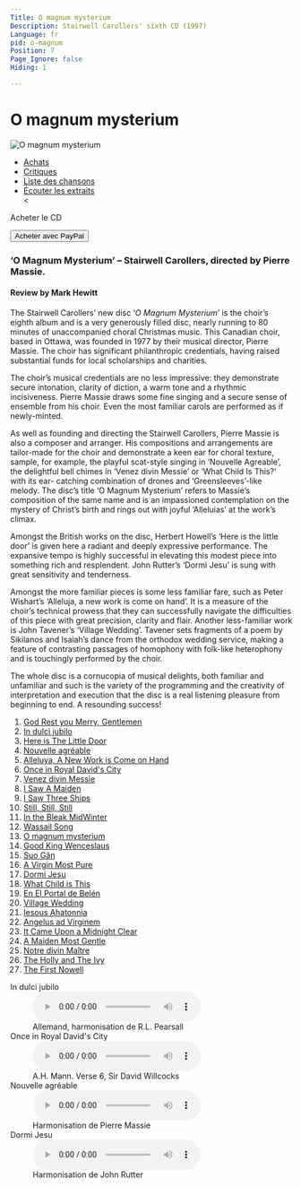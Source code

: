 ```yaml
---
Title: O magnum mysterium
Description: Stairwell Carollers' sixth CD (1997)
Language: fr
pid: o-magnum
Position: 7
Page_Ignore: false
Hiding: 1

---
```

<div markdown="1" class="jumbotron">

  # O magnum mysterium #

<img alt="O magnum mysterium" src="%base_url%/assets/OMagnumMysterium-cover.jpg" class="cd-cover-image">

</div>
<ul class="nav nav-tabs">
<li class="active"><a data-toggle="tab" href="#purchase">Achats</a></li>
<li><a data-toggle="tab" href="#reviews">Critiques</a></li>
<li><a data-toggle="tab" href="#tracklisting">Liste des chansons</a></li>
<li><a data-toggle="tab" href="#samples">Écouter les extraits</a></li>
<</ul>

<div class="tab-content">
  <div id="purchase" class="tab-pane active">
  	<div class="row">
        <div class="col-xs-12 col-sm-8">
  		<p>Acheter le CD</p>
        </div>
        <div class="col-xs-12 col-sm-4">
  		<form target="paypal" action="https://www.paypal.com/cgi-bin/webscr" method="post">
  		  <input type="hidden" name="add" value="1">
  		  <input type="hidden" name="cmd" value="_cart">
  		  <input type="hidden" name="business" value="carollers@rogers.com">
  		  <input type="hidden" name="item_name" value="O Magnum Mysterium">
  		  <input type="hidden" name="item_number" value="SC15-12">
  		  <input type="hidden" name="amount" value="18.00">
  		  <input type="hidden" name="no_shipping" value="2">
  		  <input type="hidden" name="return" value="%base_url%">
  		  <input type="hidden" name="cancel_return" value="%base_url%">
  		  <input type="hidden" name="currency_code" value="CAD">
  		  <input type="hidden" name="bn" value="PP-ShopCartBF">
  		  <button class="btn btn-primary" type="submit" >Acheter avec PayPal</button>
  		</form>
        </div>
  	</div>
  </div>

<div id="reviews" class="tab-pane">

<h3>‘O Magnum Mysterium’ – Stairwell Carollers, directed by Pierre Massie.</h3>
<h4>Review by Mark Hewitt</h4>
<p>
The Stairwell Carollers’ new disc ‘<i>O Magnum
Mysterium</i>’ is the choir’s eighth album and is a very
generously filled disc, nearly running to 80 minutes
of unaccompanied choral Christmas music. This
Canadian choir, based in Ottawa, was founded in
1977 by their musical director, Pierre Massie. The
choir has significant philanthropic credentials,
having raised substantial funds for local scholarships and charities.</p>
<p>
The choir’s musical credentials are no less impressive: they demonstrate secure intonation, clarity of diction, a warm tone and a rhythmic incisiveness. Pierre Massie draws some fine singing and a secure sense of ensemble from his choir. Even the most familiar carols are performed as if newly-minted.</p>
<p>
As well as founding and directing the Stairwell Carollers, Pierre Massie is also a composer and arranger. His compositions and arrangements are tailor-made for the choir and demonstrate a keen ear for choral texture, sample, for example, the playful scat-style singing in ‘Nouvelle Agreable’, the delightful bell chimes in ‘Venez divin Messie’ or ‘What Child Is This?’ with its ear- catching combination of drones and ‘Greensleeves’-like melody. The disc’s title ‘O Magnum Mysterium’ refers to Massie’s composition of the same name and is an impassioned
contemplation on the mystery of Christ’s birth and rings out with joyful ‘Alleluias’ at the work’s climax.</p>
<p>Amongst the British works on the disc, Herbert Howell’s ‘Here is the little door’ is given here a radiant and deeply expressive performance. The expansive tempo is highly successful in elevating this modest piece into something rich and resplendent. John Rutter’s ‘Dormi Jesu’ is sung with great sensitivity and tenderness.</p>
<p>Amongst the more familiar pieces is some less familiar fare, such as Peter Wishart’s ‘Alleluja, a new work is come on hand’. It is a measure of the choir’s technical prowess that they can successfully navigate the difficulties of this piece with great precision, clarity and flair. Another less-familiar work is John Tavener’s ‘Village Wedding’. Tavener sets fragments of a poem by Sikilanos and Isaiah’s dance from the orthodox wedding service, making a feature of contrasting passages of homophony with folk-like heterophony and is touchingly performed by the choir.</p>
<p>The whole disc is a cornucopia of musical delights, both familiar and unfamiliar and such is the variety of the programming and the creativity of interpretation and execution that the disc is a real listening pleasure from beginning to end. A resounding success!</p>
</div>

<div id="tracklisting" class="tab-pane">

<ol>
<li><a href="%base_url%/CDs/o-magnum-mysterium-lyrics#1">God Rest you Merry, Gentlemen</a></li>
<li><a href="%base_url%/CDs/o-magnum-mysterium-lyrics#2">In dulci jubilo</a></li>
<li><a href="%base_url%/CDs/o-magnum-mysterium-lyrics#3">Here is The Little Door</a></li>
<li><a href="%base_url%/CDs/o-magnum-mysterium-lyrics#4">Nouvelle agréable</a></li>
<li><a href="%base_url%/CDs/o-magnum-mysterium-lyrics#5">Alleluya, A New Work is Come on Hand</a></li>
<li><a href="%base_url%/CDs/o-magnum-mysterium-lyrics#6">Once in Royal David's City</a></li>
<li><a href="%base_url%/CDs/o-magnum-mysterium-lyrics#7">Venez divin Messie</a></li>
<li><a href="%base_url%/CDs/o-magnum-mysterium-lyrics#8">I Saw A Maiden</a></li>
<li><a href="%base_url%/CDs/o-magnum-mysterium-lyrics#9">I Saw Three Ships</a></li>
<li><a href="%base_url%/CDs/o-magnum-mysterium-lyrics#10">Still, Still, Still</a></li>
<li><a href="%base_url%/CDs/o-magnum-mysterium-lyrics#11">In the Bleak MidWinter</a></li>
<li><a href="%base_url%/CDs/o-magnum-mysterium-lyrics#12">Wassail Song</a></li>
<li><a href="%base_url%/CDs/o-magnum-mysterium-lyrics#13">O magnum mysterium</a></li>
<li><a href="%base_url%/CDs/o-magnum-mysterium-lyrics#14">Good King Wenceslaus</a></li>
<li><a href="%base_url%/CDs/o-magnum-mysterium-lyrics#15">Suo Gân</a></li>
<li><a href="%base_url%/CDs/o-magnum-mysterium-lyrics#16">A Virgin Most Pure</a></li>
<li><a href="%base_url%/CDs/o-magnum-mysterium-lyrics#17">Dormi Jesu</a></li>
<li><a href="%base_url%/CDs/o-magnum-mysterium-lyrics#18">What Child is This</a></li>
<li><a href="%base_url%/CDs/o-magnum-mysterium-lyrics#19">En El Portal de Belén</a></li>
<li><a href="%base_url%/CDs/o-magnum-mysterium-lyrics#20">Village Wedding</a></li>
<li><a href="%base_url%/CDs/o-magnum-mysterium-lyrics#21">Iesous Ahatonnia</a></li>
<li><a href="%base_url%/CDs/o-magnum-mysterium-lyrics#22">Angelus ad Virginem</a></li>
<li><a href="%base_url%/CDs/o-magnum-mysterium-lyrics#23">It Came Upon a Midnight Clear</a></li>
<li><a href="%base_url%/CDs/o-magnum-mysterium-lyrics#24">A Maiden Most Gentle</a></li>
<li><a href="%base_url%/CDs/o-magnum-mysterium-lyrics#25">Notre divin Maître</a></li>
<li><a href="%base_url%/CDs/o-magnum-mysterium-lyrics#26">The Holly and The Ivy</a></li>
<li><a href="%base_url%/CDs/o-magnum-mysterium-lyrics#27">The First Nowell</a></li>
</ol>

</div>

<div id="samples" class="tab-pane">
  <dl>
	<dt>In dulci jubilo</dt>
	<dd><audio controls name="In dulci jubilo" style="max-width: 100%; max-height: 100%;">
<source src="%base_url%/assets/In dulci jubilo.mp3" type="audio/mpeg">
	</audio></dd>
	<dd>Allemand, harmonisation de R.L. Pearsall</dd>
		<dt>Once in Royal David's City</dt>
	<dd><audio controls name="Once in Royal David's City" style="max-width: 100%; max-height: 100%;">
<source src="%base_url%/assets/Once in Royal David's City.mp3" type="audio/mpeg">
	</audio></dd>
	<dd>A.H. Mann. Verse 6, Sir David Willcocks</dd>
	<dt>Nouvelle agréable</dt>
	<dd><audio controls name="Nouvelle agreable" style="max-width: 100%; max-height: 100%;">
<source src="%base_url%/assets/Nouvelle agreable.mp3" type="audio/mpeg">
	</audio></dd>
	<dd>Harmonisation de Pierre Massie</dd>
			<dt>Dormi Jesu</dt>
	<dd><audio controls name="Dormi Jesu" style="max-width: 100%; max-height: 100%;">
<source src="%base_url%/assets/Dormi Jesu.mp3" type="audio/mpeg">
	</audio></dd>
	<dd>Harmonisation de John Rutter</dd>
  </dl>
</div>

<div
